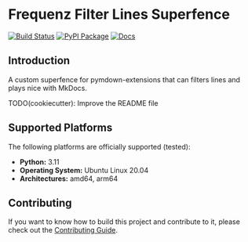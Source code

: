 # Frequenz Filter Lines Superfence

[![Build Status](https://github.com/frequenz-floss/frequenz-pymdown-superfence-filter-lines-python/actions/workflows/ci.yaml/badge.svg)](https://github.com/frequenz-floss/frequenz-pymdown-superfence-filter-lines-python/actions/workflows/ci.yaml)
[![PyPI Package](https://img.shields.io/pypi/v/frequenz-pymdown-superfence-filter-lines)](https://pypi.org/project/frequenz-pymdown-superfence-filter-lines/)
[![Docs](https://img.shields.io/badge/docs-latest-informational)](https://frequenz-floss.github.io/frequenz-pymdown-superfence-filter-lines-python/)

## Introduction

A custom superfence for pymdown-extensions that can filters lines and plays nice with MkDocs.

TODO(cookiecutter): Improve the README file

## Supported Platforms

The following platforms are officially supported (tested):

- **Python:** 3.11
- **Operating System:** Ubuntu Linux 20.04
- **Architectures:** amd64, arm64

## Contributing

If you want to know how to build this project and contribute to it, please
check out the [Contributing Guide](CONTRIBUTING.md).
